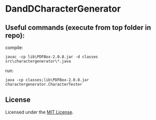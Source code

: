 # DandDCharacterGenerator

## Useful commands (execute from top folder in repo):
compile:
```
javac -cp lib\PDFBox-2.0.8.jar -d classes src\charactergenerator\*.java
```
run:
```
java -cp classes;lib\PDFBox-2.0.8.jar charactergenerator.CharacterTester
```

## License
Licensed under the [MIT License](LICENSE).
